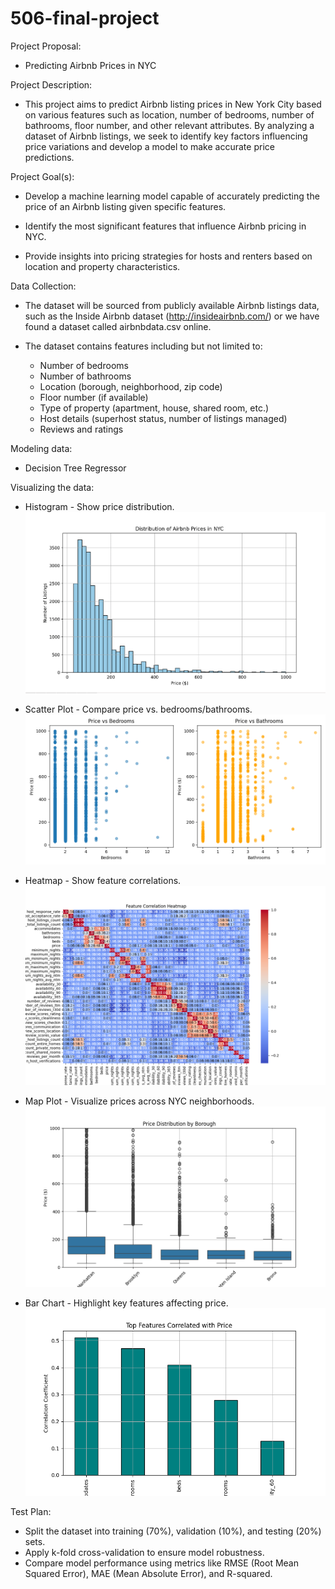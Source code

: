 # 506-final-project

Project Proposal: 
 - Predicting Airbnb Prices in NYC

Project Description: 
 - This project aims to predict Airbnb listing prices in New York City based on various features such as location, number of bedrooms, number of bathrooms, floor number, and other relevant attributes. By analyzing a dataset of Airbnb listings, we seek to identify key factors influencing price variations and develop a model to make accurate price predictions.

Project Goal(s):
 - Develop a machine learning model capable of accurately predicting the price of an Airbnb listing given specific features.

 - Identify the most significant features that influence Airbnb pricing in NYC.

 - Provide insights into pricing strategies for hosts and renters based on location and property characteristics.

Data Collection:
 - The dataset will be sourced from publicly available Airbnb listings data, such as the Inside Airbnb dataset (http://insideairbnb.com/) or we have found a dataset called airbnbdata.csv online.

 - The dataset contains features including but not limited to:
    - Number of bedrooms
    - Number of bathrooms
    - Location (borough, neighborhood, zip code)
    - Floor number (if available)
    - Type of property (apartment, house, shared room, etc.)
    - Host details (superhost status, number of listings managed)
    - Reviews and ratings

Modeling data:
 - Decision Tree Regressor

Visualizing the data: 
 - Histogram - Show price distribution.
    ![My Plot](graphs/histogram.png)



 - Scatter Plot - Compare price vs. bedrooms/bathrooms.
 ![My Plot](graphs/scatter_plot.png)



 - Heatmap - Show feature correlations.
![My Plot](/graphs/Heatmap.png)




 - Map Plot - Visualize prices across NYC neighborhoods.
 ![My Plot](graphs/map_plot.png)



 - Bar Chart - Highlight key features affecting price.
![My Plot](graphs/bar_chart.png)



Test Plan:
 - Split the dataset into training (70%), validation (10%), and testing (20%) sets.
 - Apply k-fold cross-validation to ensure model robustness.
 - Compare model performance using metrics like RMSE (Root Mean Squared Error), MAE (Mean Absolute Error), and R-squared.

